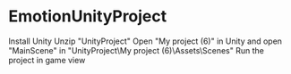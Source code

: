 # EmotionUnityProject

Install Unity
Unzip "UnityProject"
Open "My project (6)" in Unity and open "MainScene" in "UnityProject\My project (6)\Assets\Scenes"
Run the project in game view
